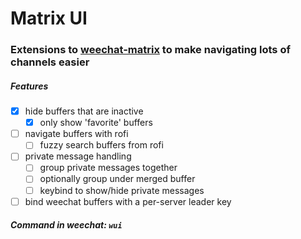 # Matrix UI
### Extensions to [weechat-matrix](https://github.com/poljar/weechat-matrix) to make navigating lots of channels easier


##### Features
- [x] hide buffers that are inactive
  - [x] only show 'favorite' buffers
- [ ] navigate buffers with rofi
  - [ ] fuzzy search buffers from rofi
- [ ] private message handling
  - [ ] group private messages together
  - [ ] optionally group under merged buffer
  - [ ] keybind to show/hide private messages
- [ ] bind weechat buffers with a per-server leader key

##### Command in weechat: `wui`


